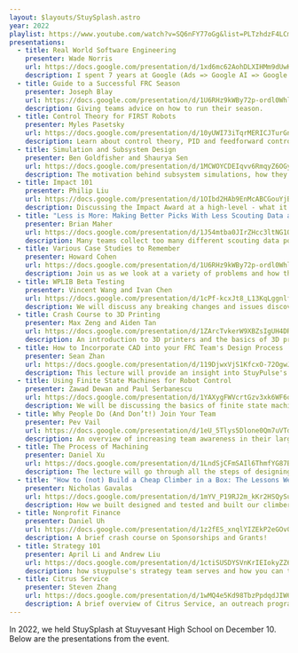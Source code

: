 ```yaml
---
layout: $layouts/StuySplash.astro
year: 2022
playlist: https://www.youtube.com/watch?v=SQ6nFY77oGg&list=PLTzhdzF4LCm6gnHcq8mDb-4JBHs9h66qw
presentations:
  - title: Real World Software Engineering
    presenter: Wade Norris
    url: https://docs.google.com/presentation/d/1xd6mc62AohDLXIHMm9dUwKi9aHulbiG1WaCTsAqBoNc/edit?usp=sharing
    description: I spent 7 years at Google (Ads => Google AI => Google [X]). I've since started multiple startups, including one backed by YCombinator and Accel. I'll talk about what it's like working in industry, how to get a job, and answer any questions you may have!
  - title: Guide to a Successful FRC Season
    presenter: Joseph Blay
    url: https://docs.google.com/presentation/d/1U6RHz9kWBy72p-ordl0WhlDVAGWjZvc4fbhv-jcSWSM/edit?usp=sharing
    description: Giving teams advice on how to run their season.
  - title: Control Theory for FIRST Robots
    presenter: Myles Pasetsky
    url: https://docs.google.com/presentation/d/10yUWI73iTqrMERICJTurGnkD_lArmy529qjVMFI8WSI/edit?usp=sharing
    description: Learn about control theory, PID and feedforward controllers, and motion profiles (and the approach StuyLib takes to a control theory library.)
  - title: Simulation and Subsystem Design
    presenter: Ben Goldfisher and Shaurya Sen
    url: https://docs.google.com/presentation/d/1MCWOYCDEIqvv6RmqyZ6OGyfizB8gq-6KCEeRofcFPgk/edit?usp=sharing
    description: The motivation behind subsystem simulations, how they work, and design paradigms that we've started using in subsystem simulation design.
  - title: Impact 101
    presenter: Philip Liu
    url: https://docs.google.com/presentation/d/1OIbd2HAb9EnMcABCGouYjB7rslT6q-wxfPN30wkuRoc/edit?usp=sharing
    description: Discussing the Impact Award at a high-level - what it is, how new teams can get involved, how veteran teams can improve, and general advice for making a positive change.
  - title: "Less is More: Making Better Picks With Less Scouting Data and Better Analytics"
    presenter: Brian Maher
    url: https://docs.google.com/presentation/d/1J54mtba0JIrZHcc3ltNG1Q1x0YTagGDwXvZA4N5o338/edit?usp=sharing
    description: Many teams collect too many different scouting data points, which requires unnecessary effort from scouting students and can lead to less accurate data. We'll talk about how to make collecting scouting data easier for your team by only collecting the information you'll actually need and strategies for most effectively analyzing/visualizing that data.
  - title: Various Case Studies to Remember
    presenter: Howard Cohen
    url: https://docs.google.com/presentation/d/1U6RHz9kWBy72p-ordl0WhlDVAGWjZvc4fbhv-jcSWSM/edit?usp=sharing
    description: Join us as we look at a variety of problems and how the great minds of then and today looked at them. Take home some guiding principles from the challenges that happen in the real world and can help in the future. Will you be able to solve the puzzles?
  - title: WPLIB Beta Testing
    presenter: Vincent Wang and Ivan Chen
    url: https://docs.google.com/presentation/d/1cPf-kcxJt8_L13KqLggnlf7kFskhrd5LdccRPMa29qU/edit?usp=sharing
    description: We will discuss any breaking changes and issues discovered through our testing with the new 2023 WPILIB software
  - title: Crash Course to 3D Printing
    presenter: Max Zeng and Aiden Tan
    url: https://docs.google.com/presentation/d/1ZArcTvkerW9XBZsIgUH4DRErn4cI8aLBp4plFXFUi20/edit?usp=sharing
    description: An introduction to 3D printers and the basics of 3D printing. We'll be going over why should you 3D print, different types of 3D printers used today, different 3D printing materials, how to use 3D printers, 3D printers we use on our team, and finally ending it with demos on setting up prints on the softwares for Ultimaker and Stratasys.
  - title: How to Incorporate CAD into your FRC Team's Design Process
    presenter: Sean Zhan
    url: https://docs.google.com/presentation/d/119DjwxVjS1KfcxO-72OgwJ5G2jAH63je6amcW0DSZFE/edit?usp=sharing
    description: This lecture will provide an insight into StuyPulse's approach to CAD. It will include an overview of Onshape, a free and user-friendly CAD software, it's many features and addons useful in FRC. Whether you're just starting or seeking advanced insights, this session aims to provide teams with advice to elevate their CAD practices.
  - title: Using Finite State Machines for Robot Control
    presenter: Zawad Dewan and Paul Serbanescu
    url: https://docs.google.com/presentation/d/1YAXygFWVcrtGzv3xk6WF6qcfuWK4rA_S9KLI4Cyffe4/edit?usp=sharing
    description: We will be discussing the basics of finite state machines and how they can be used to control a robot. We will also be discussing how to implement them in code. (auto-description given by github copilot, cheers)
  - title: Why People Do (And Don’t!) Join Your Team
    presenter: Pev Vail
    url: https://docs.google.com/presentation/d/1eU_5Tlys5Dlone0Qm7uVTdHKrvZdXVKIwDvWMnmVad4/edit?usp=sharing
    description: An overview of increasing team awareness in their larger recruiting pool, what stops people from joining a FIRST team, and how to get potential new members from interested to involved
  - title: The Process of Machining
    presenter: Daniel Xu
    url: https://docs.google.com/presentation/d/1LndSjCFmSAIl6ThmfYG87BWP29eBBY85P-uEVobsIlY/edit?usp=sharing
    description: The lecture will go through all the steps of designing a (drivetrain) plate and then preparing it to machine on a CNC Router.
  - title: "How to (not) Build a Cheap Climber in a Box: The Lessons We Learned!"
    presenter: Nicholas Gavalas
    url: https://docs.google.com/presentation/d/1mYV_P19RJ2m_kKr2HSQySurDRFRdOnB7XkNr8rf9Ws4/edit?usp=sharing
    description: How we built designed and tested and built our climber. The issues we had with it and the lessons we learned.
  - title: Nonprofit Finance
    presenter: Daniel Uh
    url: https://docs.google.com/presentation/d/1z2fES_xnqlYIZEkP2eGOv0cy_BpgXQbl6iPpSQ3_KUM/edit?usp=sharing
    description: A brief crash course on Sponsorships and Grants!
  - title: Strategy 101
    presenter: April Li and Andrew Liu
    url: https://docs.google.com/presentation/d/1ctiSUSDYSVnKrIEIokyZZ6Q70PiCEdKNpqVe9IWWVXc/edit?usp=sharing
    description: how stuypulse's strategy team serves and how you can too :)
  - title: Citrus Service
    presenter: Steven Zhang
    url: https://docs.google.com/presentation/d/1wMQ4e5Kd98TbzPpdqdJIW6Ahw61BctmSjIqDww55x84/edit?usp=sharing
    description: A brief overview of Citrus Service, an outreach program founded in 2017 with the purpose of aiding other robotics teams in their competitive pursuits. (sourced from https://www.citruscircuits.org/citrus-service.html)
---
```


In 2022, we held StuySplash at Stuyvesant High School on December 10. Below are the presentations from the event.
